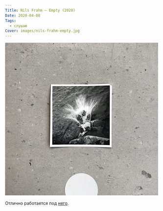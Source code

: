 ```yaml
---
Title: Nils Frahm — Empty (2020)
Date: 2020-04-08
Tags:
  - слушаю
Cover: images/nils-frahm-empty.jpg
---
```


![Nils Frahm — Empty (2020)](images/nils-frahm-empty.jpg)

Отлично работается под [него](https://www.discogs.com/Nils-Frahm-Empty/release/15008614).

